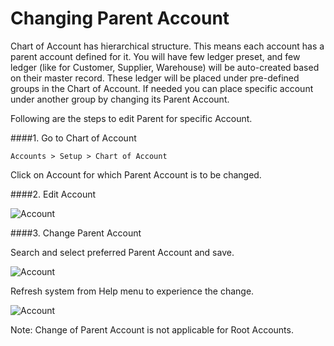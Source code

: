 <h1>Changing Parent Account</h1>

Chart of Account has hierarchical structure. This means each account has a parent account defined for it. You will have few ledger preset, and few ledger (like for Customer, Supplier, Warehouse) will be auto-created based on their master record. These ledger will be placed under pre-defined groups in the Chart of Account. If needed you can place specific account under another group by changing its Parent Account.

Following are the steps to edit Parent for specific Account.

####1. Go to Chart of Account

`Accounts > Setup > Chart of Account`

Click on Account for which Parent Account is to be changed.

####2. Edit Account

![Account]({{docs_base_url}}/assets/img/articles/Selection_080.png)  

####3. Change Parent Account

Search and select preferred Parent Account and save.

![Account]({{docs_base_url}}/assets/img/articles/Selection_084.png)

Refresh system from Help menu to experience the change.

![Account]({{docs_base_url}}/assets/img/articles/Selection_085.png)

<div class="well">Note: Change of Parent Account is not applicable for Root Accounts.</div>
<!-- markdown -->